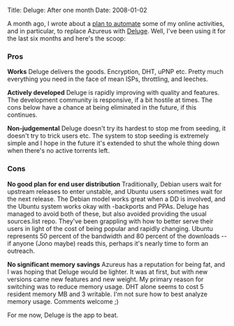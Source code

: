 Title: Deluge: After one month
Date: 2008-01-02

A month ago, I wrote about a [plan to automate][1] some of my online
activities, and in particular, to replace Azureus with [Deluge][2]. Well, I've
been using it for the last six months and here's the scoop:

### Pros

**Works** Deluge delivers the goods. Encryption, DHT, uPNP etc. Pretty much
everything you need in the face of mean ISPs, throttling, and leeches.

**Actively developed** Deluge is rapidly improving with quality and features.
The development community is responsive, if a bit hostile at times. The cons
below have a chance at being eliminated in the future, if this continues.

**Non-judgemental** Deluge doesn't try its hardest to stop me from seeding, it
doesn't try to trick users etc. The system to stop seeding is extremely simple
and I hope in the future it's extended to shut the whole thing down when
there's no active torrents left.

### Cons

**No good plan for end user distribution** Traditionally, Debian users wait
for upstream releases to enter unstable, and Ubuntu users sometimes wait for
the next release. The Debian model works great when a DD is involved, and the
Ubuntu system works okay with -backports and PPAs. Deluge has managed to avoid
both of these, but also avoided providing the usual sources.list repo. They've
been grappling with how to better serve their users in light of the cost of
being popular and rapidly changing. Ubuntu represents 50 percent of the
bandwidth and 80 percent of the downloads -- if anyone (Jono maybe) reads
this, perhaps it's nearly time to form an outreach.

**No significant memory savings** Azureus has a reputation for being fat, and
I was hoping that Deluge would be lighter. It was at first, but with new
versions came new features and new weight. My primary reason for switching was
to reduce memory usage. DHT alone seems to cost 5 resident memory MB and 3
writable. I'm not sure how to best analyze memory usage. Comments welcome ;)

For me now, Deluge is the app to beat.

   [1]: //pwnguin.net/a-plan-for-anime.html

   [2]: deluge-torrent.org/

